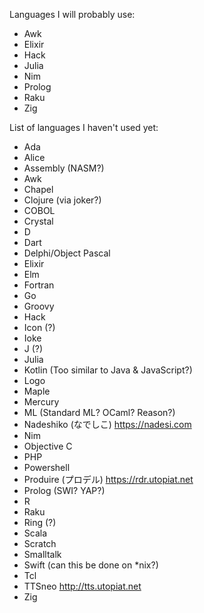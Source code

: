 Languages I will probably use:

- Awk
- Elixir
- Hack
- Julia
- Nim
- Prolog
- Raku
- Zig

List of languages I haven't used yet:

- Ada
- Alice
- Assembly (NASM?)
- Awk
- Chapel
- Clojure (via joker?)
- COBOL
- Crystal
- D
- Dart
- Delphi/Object Pascal
- Elixir
- Elm
- Fortran
- Go
- Groovy
- Hack
- Icon (?)
- Ioke
- J (?)
- Julia
- Kotlin (Too similar to Java & JavaScript?)
- Logo
- Maple
- Mercury
- ML (Standard ML? OCaml? Reason?)
- Nadeshiko (なでしこ) https://nadesi.com
- Nim
- Objective C
- PHP
- Powershell
- Produire (プロデル) https://rdr.utopiat.net
- Prolog (SWI? YAP?)
- R
- Raku
- Ring (?)
- Scala
- Scratch
- Smalltalk
- Swift (can this be done on *nix?)
- Tcl
- TTSneo http://tts.utopiat.net
- Zig
